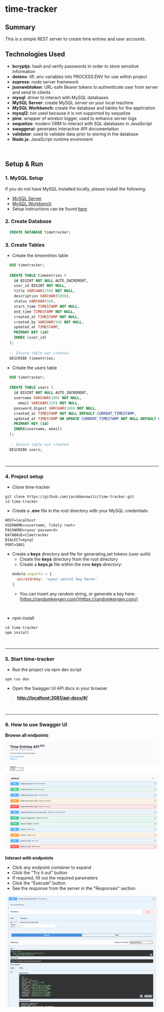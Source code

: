 # time-tracker

## Summary
This is a simple REST server to create time entries and user accounts.

## Technologies Used
  -  **bcryptjs**: hash and verify passwords in order to store sensitive information
  -  **dotenv**: lift .env variables into PROCESS.ENV for use within project
  -  **express**: node server framework
  -  **jsonwebtoken**: URL-safe Bearer tokens to authenticate user from server and send to clients
  -  **mysql**: driver to interact with MySQL databases
  -  **MySQL Server**: create MySQL server on your local machine
  -  **MySQL Workbench**: create the database and tables for the application
  -  **mysql2**: not used because it is not supported by sequelize
  -  **pine**: wrapper of winston logger, used to enhance server logs
  -  **sequelize**: modern ORM to interact with SQL databases in JavaScript
  -  **swaggerui**: generates interactive API documentation  
  -  **validator**: used to validate data prior to storing in the database
  -  **Node.js**: JavaScript runtime enviroment

<br>

## Setup & Run

### 1. MySQL Setup
If you do not have MySQL installed locally, please install the following:
  - [MySQL Server](https://dev.mysql.com/downloads/mysql/)
  - [MySQL Workbench](https://dev.mysql.com/downloads/workbench/)
  - Setup Instructions can be found [here](https://medium.com/macoclock/mysql-on-mac-getting-started-cecb65b78e)

### 2. Create Database
```sql
  CREATE DATABASE timetracker;
```

### 3. Create Tables
- Create the *timeentries* table
```sql
  USE timetracker;

  CREATE TABLE timeentries (
    id BIGINT NOT NULL AUTO_INCREMENT,
    user_id BIGINT NOT NULL,
    title VARCHAR(150) NOT NULL,
    description VARCHAR(5000),
    status VARCHAR(50),
    start_time TIMESTAMP NOT NULL,
    end_time TIMESTAMP NOT NULL,
    created_at TIMESTAMP NOT NULL,
    created_by VARCHAR(50) NOT NULL,
    updated_at TIMESTAMP,
    PRIMARY KEY (id)
    INDEX (user_id)
  );

  -- Ensure table was created
  DESCRIBE timeentries;
```
- Create the *users* table
```sql
  USE timetracker;

  CREATE TABLE users (
    id BIGINT NOT NULL AUTO_INCREMENT,
    username VARCHAR(100) NOT NULL,
	  email VARCHAR(320) NOT NULL,
    password_digest VARCHAR(100) NOT NULL,
    created_at TIMESTAMP NOT NULL DEFAULT CURRENT_TIMESTAMP,
    updated_at TIMESTAMP ON UPDATE CURRENT_TIMESTAMP NOT NULL DEFAULT CURRENT_TIMESTAMP,
    PRIMARY KEY (id)
    INDEX(username, email)
  );

  -- Ensure table was created
  DESCRIBE users;
```

<br>

____

### 4. Project setup

- Clone time-tracker
```
git clone https://github.com/jacobbenowitz/time-tracker.git
cd time-tracker
```

- Create a **.env** file in the root directory with your MySQL credentials:
```
HOST=localhost
USERNAME=<username, likely root>
PASSWORD=<your password>
DATABASE=timetracker
DIALECT=mysql
PORT=3081
```

- Create a **keys** directory and file for generating jwt tokens (user auth)
  - Create the **keys** directory from the root directory
  - Create a **keys.js** file within the new **keys** directory:
  ```javascript
  module.exports = {
    secretOrKey: '<your secret key here>'
  }
  ```
  - You can insert any random string, or generate a key here: [https://randomkeygen.com/](https://randomkeygen.com/)

<br>

- npm install
```
cd time-tracker
npm install
```

<br>

___

### 5. Start time-tracker
- Run the project via npm dev script 
```
npm run dev
```

- Open the Swagger UI API docs in your browser

> **[http://localhost:3081/api-docs/#/](http://localhost:3081/api-docs/#/)**

<br>

___

### 6. How to use Swagger UI
**Browse all endpoints**

<img src="images/swaggerui_browse.png">

<br>

**Interact with endpoints**
- Click any endpoint container to expand
- Click the "Try it out" button
- If required, fill out the required parameters
- Click the "Execute" button
- See the response from the server in the "Responses" section

<img src="images/swaggerui_endpoint.png">